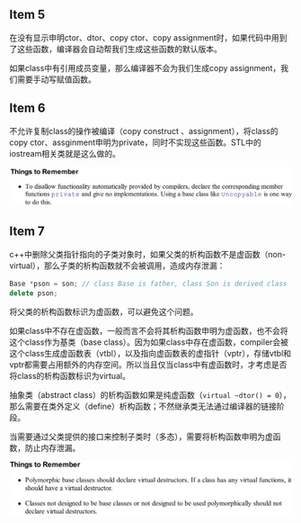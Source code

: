 ## Item 5

在没有显示申明ctor、dtor、copy ctor、copy assignment时，如果代码中用到了这些函数，编译器会自动帮我们生成这些函数的默认版本。

如果class中有引用成员变量，那么编译器不会为我们生成copy assignment，我们需要手动写赋值函数。

## Item 6

不允许复制class的操作被编译（copy construct 、assignment），将class的copy ctor、assginment申明为private，同时不实现这些函数。STL中的iostream相关类就是这么做的。

![image-20211028154902787](images\item6-conclusion.png)

## Item 7

c++中删除父类指针指向的子类对象时，如果父类的析构函数不是虚函数（non-virtual），那么子类的析构函数就不会被调用，造成内存泄漏：

```c++
Base *pson = son; // class Base is father, class Son is derived class
delete pson;
```

将父类的析构函数标识为虚函数，可以避免这个问题。

如果class中不存在虚函数，一般而言不会将其析构函数申明为虚函数，也不会将这个class作为基类（base class）。因为如果class中存在虚函数，compiler会被这个class生成虚函数表（vtbl），以及指向虚函数表的虚指针（vptr），存储vtbl和vptr都需要占用额外的内存空间。所以当且仅当class中有虚函数时，才考虑是否将class的析构函数标识为virtual。

抽象类（abstract class）的析构函数如果是纯虚函数（`virtual ~dtor() = 0`），那么需要在类外定义（define）析构函数；不然继承类无法通过编译器的链接阶段。

当需要通过父类提供的接口来控制子类时（多态），需要将析构函数申明为虚函数，防止内存泄漏。

![image-20211030110110396](images/item7-conclusion.png)
